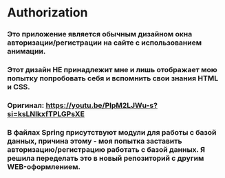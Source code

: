 ﻿# Authorization
### Это приложение является обычным дизайном окна авторизации/регистрации на сайте с использованием анимации.
### Этот дизайн НЕ принадлежит мне и лишь отображает мою попытку попробовать себя и вспомнить свои знания HTML и CSS.
### Оригинал: https://youtu.be/PlpM2LJWu-s?si=ksLNlkxfTPLGPsXE

### В файлах Spring присутствуют модули для работы с базой данных, причина этому - моя попытка заставить авторизацию/регистрацию работать с базой данных. Я решила переделать это в новый репозиторий с другим WEB-оформлением.

